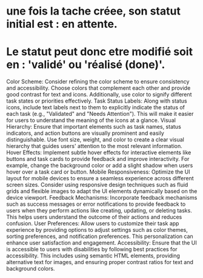 # une fois la tache créee, son statut initial est : en attente.

# Le statut peut donc etre modifié soit en : 'validé' ou 'réalisé (done)'.

Color Scheme: Consider refining the color scheme to ensure consistency and accessibility. Choose colors that complement each other and provide good contrast for text and icons. Additionally, use color to signify different task states or priorities effectively.
Task Status Labels: Along with status icons, include text labels next to them to explicitly indicate the status of each task (e.g., "Validated" and "Needs Attention"). This will make it easier for users to understand the meaning of the icons at a glance.
Visual Hierarchy: Ensure that important elements such as task names, status indicators, and action buttons are visually prominent and easily distinguishable. Use font size, weight, and color to create a clear visual hierarchy that guides users' attention to the most relevant information.
Hover Effects: Implement subtle hover effects for interactive elements like buttons and task cards to provide feedback and improve interactivity. For example, change the background color or add a slight shadow when users hover over a task card or button.
Mobile Responsiveness: Optimize the UI layout for mobile devices to ensure a seamless experience across different screen sizes. Consider using responsive design techniques such as fluid grids and flexible images to adapt the UI elements dynamically based on the device viewport.
Feedback Mechanisms: Incorporate feedback mechanisms such as success messages or error notifications to provide feedback to users when they perform actions like creating, updating, or deleting tasks. This helps users understand the outcome of their actions and reduces confusion.
User Preferences: Allow users to customize their task app experience by providing options to adjust settings such as color themes, sorting preferences, and notification preferences. This personalization can enhance user satisfaction and engagement.
Accessibility: Ensure that the UI is accessible to users with disabilities by following best practices for accessibility. This includes using semantic HTML elements, providing alternative text for images, and ensuring proper contrast ratios for text and background colors.
